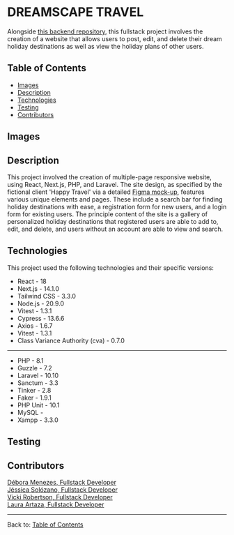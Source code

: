 
# DREAMSCAPE TRAVEL  

Alongside [this backend repository](https://github.com/Jasz-17/dreamscape_back), this fullstack project involves the creation of a website that allows users to post, edit, and delete their dream holiday destinations as well as view the holiday plans of other users. 



<!-- image -->

## Table of Contents

- [Images](#images)
- [Description](#description)
- [Technologies](#technologies)
- [Testing](#testing)
- [Contributors](#contributors)

## Images



## Description

This project involved the creation of multiple-page responsive website, using React, Next.js, PHP, and Laravel. The site design, as specified by the fictional client 'Happy Travel' via a detailed [Figma mock-up](https://www.figma.com/file/twPJOzEo5hZJZ7srsEt10y/HappyTravel?type=design&node-id=4-1343&mode=design&t=Ws3hTyk3DDJ71bok-0), features various unique elements and pages. These include a search bar for finding holiday destinations with ease, a registration form for new users, and a login form for existing users. The principle content of the site is a gallery of personalized holiday destinations that registered users are able to add to, edit, and delete, and users without an account are able to view and search. 


## Technologies 
This project used the following technologies and their specific versions:

- React - 18
- Next.js - 14.1.0
- Tailwind CSS - 3.3.0
- Node.js - 20.9.0
- Vitest - 1.3.1
- Cypress - 13.6.6
- Axios - 1.6.7
- Vitest - 1.3.1
- Class Variance Authority (cva) - 0.7.0 
-----
- PHP - 8.1
- Guzzle - 7.2
- Laravel - 10.10
- Sanctum - 3.3
- Tinker - 2.8
- Faker - 1.9.1
- PHP Unit - 10.1
- MySQL - 
- Xampp - 3.3.0


## Testing
   
   



## Contributors

[Débora Menezes, Fullstack Developer](https://github.com/debora-smb) <br>
[Jéssica Solózano, Fullstack Developer](https://github.com/jazs-17) <br>
[Vicki Robertson, Fullstack Developer](https://github.com/vicki-robertson) <br>
[Laura Artaza, Fullstack Developer](https://github.com/lolamindi) <br>

---

Back to: [Table of Contents](#table-of-contents)
